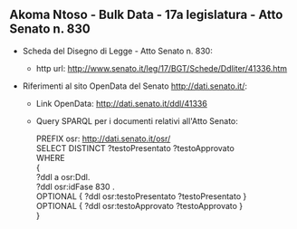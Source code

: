 ## Akoma Ntoso - Bulk Data - 17a legislatura - Atto Senato n. 830 ##

* Scheda del Disegno di Legge - Atto Senato n. 830:
	* http url: http://www.senato.it/leg/17/BGT/Schede/Ddliter/41336.htm

* Riferimenti al sito OpenData del Senato http://dati.senato.it/:
	* Link OpenData: http://dati.senato.it/ddl/41336
	* Query SPARQL per i documenti relativi all'Atto Senato:

        PREFIX osr: <http://dati.senato.it/osr/>  
		SELECT DISTINCT ?testoPresentato ?testoApprovato  
		WHERE  
		{  
		    ?ddl a osr:Ddl.  
		    ?ddl osr:idFase 830 .  
		    OPTIONAL { ?ddl osr:testoPresentato ?testoPresentato }  
		    OPTIONAL { ?ddl osr:testoApprovato ?testoApprovato }  
		}
		